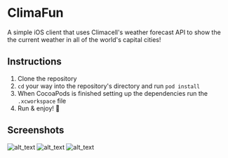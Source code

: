# ClimaFun

A simple iOS client that uses Climacell's weather forecast API to show the the current weather in all of the world's capital cities!

## Instructions

1. Clone the repository
2. `cd` your way into the repository's directory and run `pod install`
3. When CocoaPods is finished setting up the dependencies run the `.xcworkspace` file
4. Run & enjoy! 🎊

## Screenshots

![alt_text](https://i.ibb.co/021Wprx/screenshot-4.png)
![alt_text](https://i.ibb.co/YZLsDBB/screenshot-2.png)
![alt_text](https://i.ibb.co/564szLc/screenshot-1.png)
